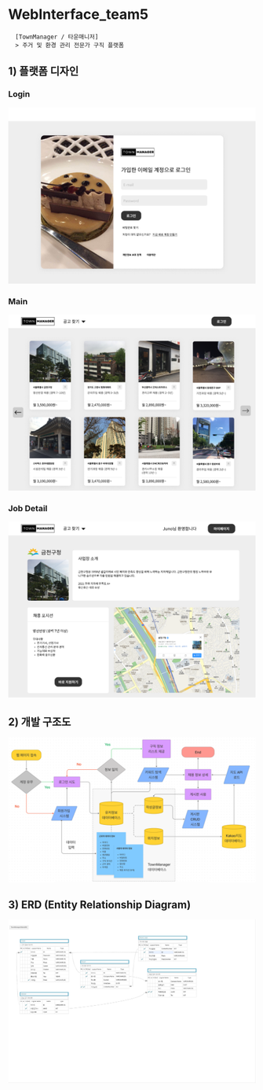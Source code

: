 # WebInterface_team5 
  
```
  [TownManager / 타운매니저]
  > 주거 및 환경 관리 전문가 구직 플랫폼      
```
        
## 1) 플랫폼 디자인
### Login
![](https://github.com/callmejuno/WebInterface_team5/blob/main/design/%EB%A1%9C%EA%B7%B8%EC%9D%B8%20%EB%8B%A8%EA%B3%84.png)
  
### Main
![](https://github.com/callmejuno/WebInterface_team5/blob/main/design/%EA%B5%AC%EC%A7%81%20%EC%A0%95%EB%B3%B4%20%EC%A0%9C%EA%B3%B5%20%EB%8B%A8%EA%B3%84.png)
  
### Job Detail
![](https://github.com/callmejuno/WebInterface_team5/blob/main/design/%EA%B3%B5%EA%B3%A0%20%EC%86%8C%EA%B0%9C%EB%8B%A8%EA%B3%84.png)

  
  
## 2) 개발 구조도
![](https://github.com/callmejuno/WebInterface_team5/blob/main/design/%EC%84%9C%EB%B9%84%EC%8A%A4%20%EA%B5%AC%EC%A1%B0%EB%8F%84.png)  

  
  
## 3) ERD (Entity Relationship Diagram)
![](https://github.com/callmejuno/WebInterface_team5/blob/main/design/TownManager_erd_v2.1.png)  
